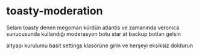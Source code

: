 # toasty-moderation
Selam toasty denen megoman kürdün atlantis ve zamanında veronica sunucusunda kullandığı moderasyon botu star at backup botları gelsin


altyapı kurulumu basit settings klasörüne girin ve herşeyi eksiksiz doldurun
